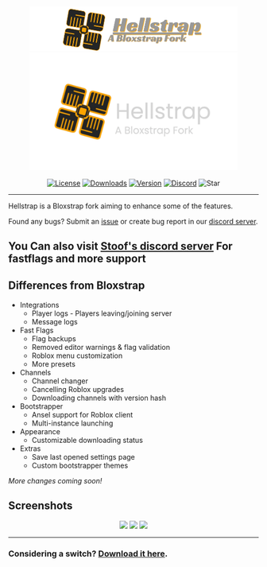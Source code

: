 


<p align="center">
    <img src="https://github.com/midaskira/Hellstrap/raw/main/Images/Hellstrap-full-dark.png#gh-dark-mode-only" width="420">
    <img src="https://github.com/midaskira/Hellstrap/raw/main/Images/Hellstrap-full-light.png#gh-light-mode-only" width="420">
</p>

<div align="center">

[![License][shield-repo-license]][repo-license]
[![Downloads][shield-repo-releases]][repo-releases]
[![Version][shield-repo-latest]][repo-latest]
[![Discord][shield-discord-server]][discord-invite]
![Star][shield-repo-stars]

</div>

----

Hellstrap is a Bloxstrap fork aiming to enhance some of the features.

Found any bugs? Submit an [issue](https://github.com/midaskira/Hellstrap/issues) or create bug report in our [discord server](https://discord.gg/mxGrmWg3HX).

## You Can also visit [Stoof's discord server](https://discord.gg/fekwAbMCfx) For fastflags and more support

## Differences from Bloxstrap
- Integrations
  - Player logs - Players leaving/joining server
  - Message logs
- Fast Flags
   - Flag backups
   - Removed editor warnings & flag validation
   - Roblox menu customization
   - More presets
 - Channels
   - Channel changer
   - Cancelling Roblox upgrades
   - Downloading channels with version hash
 - Bootstrapper
   - Ansel support for Roblox client
   - Multi-instance launching
  - Appearance
    - Customizable downloading status
  - Extras
    - Save last opened settings page
    - Custom bootstrapper themes
 
 *More changes coming soon!*
 
## Screenshots
<p align="center">
    <img src="https://i.imgur.com/AnLNDBQ.png"/>
    <img src="https://i.imgur.com/w9zev6X.png"/>
    <img src="https://i.imgur.com/lAiK7O8.png"/>
<p>

----
### Considering a switch? [Download it here](https://github.com/midaskira/Hellstrap/releases).

[shield-repo-license]:  https://img.shields.io/github/license/midaskira/Hellstrap?style=flat-square
[shield-repo-releases]: https://img.shields.io/github/downloads/midaskira/Hellstrap/latest/total?color=981bfe&style=flat-square
[shield-repo-stars]: https://img.shields.io/github/stars/midaskira/Hellstrap?color=dd9900&style=flat-square
[shield-repo-license]:  https://img.shields.io/github/license/midaskira/Hellstrap?style=flat-square
[shield-repo-latest]:   https://img.shields.io/github/v/release/midaskira/Hellstrap?color=7a39fb&style=flat-square

[shield-discord-server]: https://img.shields.io/discord/1327967202015580223?logo=discord&logoColor=white&label=discord&color=4d3dff&style=flat-square

[repo-license]:  https://github.com/midaskira/Hellstrap/blob/main/LICENSE
[repo-actions]:  https://github.com/midaskira/Hellstrap/actions
[repo-releases]: https://github.com/midaskira/Hellstrap/releases
[repo-latest]:   https://github.com/midaskira/Hellstrap/releases/latest

[discord-invite]:  https://discord.gg/mxGrmWg3HX
